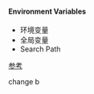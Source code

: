 #### Environment Variables
+ 环境变量
+ 全局变量
+ Search Path

[参考](https://developer.apple.com/library/content/technotes/tn2239/_index.html#//apple_ref/doc/uid/DTS40010638-CH1-SECTION18)


change b
